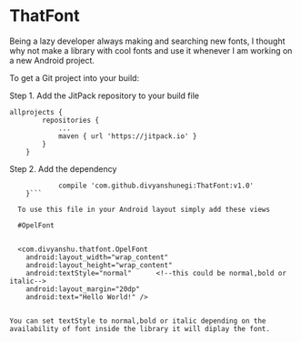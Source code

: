 # ThatFont
Being a lazy developer always making and searching new fonts, I thought why not make a library with cool fonts and use it whenever I am working on a new Android project.

To get a Git project into your build:

Step 1. Add the JitPack repository to your build file

```
allprojects {
		repositories {
			...
			maven { url 'https://jitpack.io' }
		}
	}
```
Step 2. Add the dependency

```dependencies {
	        compile 'com.github.divyanshunegi:ThatFont:v1.0'
	}```
  
  To use this file in your Android layout simply add these views
  
  #OpelFont
  
  ```
      <com.divyanshu.thatfont.OpelFont
        android:layout_width="wrap_content"
        android:layout_height="wrap_content"
        android:textStyle="normal"      <!--this could be normal,bold or italic-->
        android:layout_margin="20dp"
        android:text="Hello World!" />
  ```
  
  You can set textStyle to normal,bold or italic depending on the availability of font inside the library it will diplay the font. 
